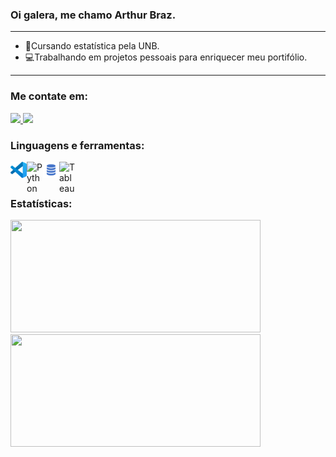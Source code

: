 ### Oi galera, me chamo Arthur Braz.

---

- 🏫Cursando estatística pela UNB.
- 💻Trabalhando em projetos pessoais para enriquecer meu portifólio.
---

### Me contate em:
<div>
    <a href="mailto:abrazsantos08@gmail.com" target="_blank">
        <img src="https://img.shields.io/badge/Gmail-D14836?style=for-the-badge&logo=gmail&logoColor=white" target="_blank"/>
    </a>
    <a href="https://www.linkedin.com/in/arthurbraz-ds/" target="_blank">
        <img src="https://img.shields.io/badge/LinkedIn-0077B5?style=for-the-badge&logo=linkedin&logoColor=white" target="_blank"/>
    </a>
</div>  


    

### Linguagens e ferramentas:
    
<img align="left" alt="Visual Studio Code" width="26px" src="https://raw.githubusercontent.com/github/explore/80688e429a7d4ef2fca1e82350fe8e3517d3494d/topics/visual-studio-code/visual-studio-code.png" />
<img align="left" alt="Python" width="26px" src="https://user-images.githubusercontent.com/16562208/217266146-f645f630-8e4a-49c0-a1c5-a8fd9778ff5f.png" />
<img align="left" alt="SQL" width="26px" src="https://raw.githubusercontent.com/github/explore/80688e429a7d4ef2fca1e82350fe8e3517d3494d/topics/sql/sql.png" />
<img align="left" alt="Tableau" width="26px" src="https://user-images.githubusercontent.com/18670428/67620073-ca558e00-f7fa-11e9-9ea2-ed3a80c59210.png" />
    
<br />
<br />


### Estatísticas:

<div align="left">
  <a href="https://github.com/tutubraz">
  <img height="180em" width="400em" src="https://github-readme-stats.vercel.app/api?username=tutubraz&show_icons=true&theme=dark&include_all_commits=true&count_private=true"/>
  <img height="180em" width="400em" src="https://github-readme-stats.vercel.app/api/top-langs/?username=tutubraz&layout=compact&langs_count=7&theme=dark"/>
</div>

